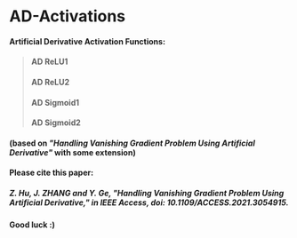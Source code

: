 # AD-Activations
#### Artificial Derivative Activation Functions:
> #### AD ReLU1
> #### AD ReLU2
> #### AD Sigmoid1
> #### AD Sigmoid2
#### (based on *"Handling Vanishing Gradient Problem Using Artificial Derivative"* with some extension)
#### Please cite this paper:
##### *Z. Hu, J. ZHANG and Y. Ge, "Handling Vanishing Gradient Problem Using Artificial Derivative," in IEEE Access, doi: 10.1109/ACCESS.2021.3054915.*
#### Good luck :)
